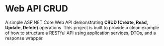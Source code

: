 # Web API CRUD

A simple ASP.NET Core Web API demonstrating **CRUD (Create, Read, Update, Delete)** operations. This project is built to provide a clean example of how to structure a RESTful API using application services, DTOs, and a response wrapper.

